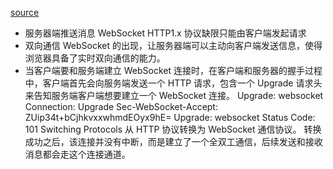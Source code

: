[source](https://github.com/lvbowen/WebSocket)

- 服务器端推送消息  WebSocket 
HTTP1.x 协议缺限只能由客户端发起请求
- 双向通信
  WebSocket 的出现，让服务器端可以主动向客户端发送信息，使得浏览器具备了实时双向通信的能力。
- 当客户端要和服务端建立 WebSocket 连接时，在客户端和服务器的握手过程中，客户端首先会向服务端发送一个 HTTP 请求，包含一个 Upgrade 请求头来告知服务端客户端想要建立一个 WebSocket 连接。
  Upgrade: websocket
  Connection: Upgrade
Sec-WebSocket-Accept: ZUip34t+bCjhkvxxwhmdEOyx9hE=
Upgrade: websocket
Status Code: 101 Switching Protocols
从 HTTP 协议转换为 WebSocket 通信协议。 转换成功之后，该连接并没有中断，而是建立了一个全双工通信，后续发送和接收消息都会走这个连接通道。

